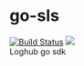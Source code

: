 # go-sls
[![Build Status](https://travis-ci.org/galaxydi/go-loghub.svg?branch=master)](https://travis-ci.org/galaxydi/go-loghub)
[![](http://gocover.io/_badge/github.com/galaxydi/go-loghub?branch=master&foo=bar)](http://gocover.io/github.com/galaxydi/go-loghub)  
Loghub go sdk  
